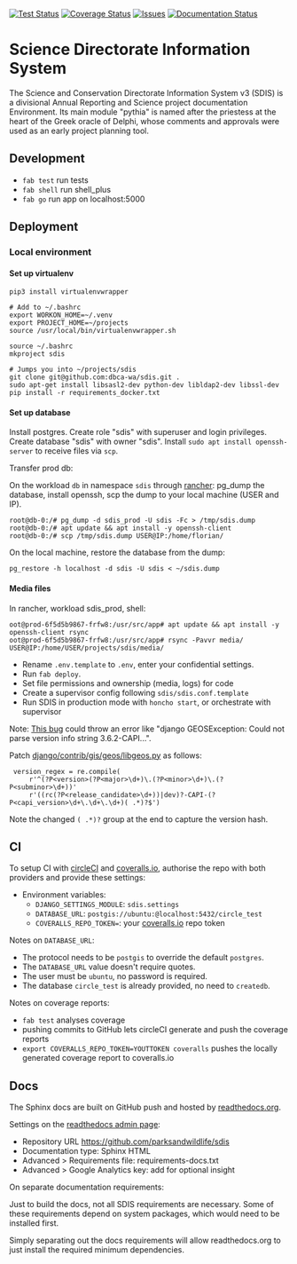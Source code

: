 [![Test Status](https://circleci.com/gh/dbca-wa/sdis.svg?style=svg)](https://circleci.com/gh/dbca-wa/sdis)
[![Coverage Status](https://coveralls.io/repos/github/dbca-wa/sdis/badge.svg?branch=master)](https://coveralls.io/github/dbca-wa/sdis?branch=master)
[![Issues](https://badge.waffle.io/dbca-wa/sdis.svg?label=ready&title=Ready)](http://waffle.io/dbca-wa/sdis)
[![Documentation Status](https://readthedocs.org/projects/sdis/badge/?version=latest)](http://sdis.readthedocs.io/?badge=latest)

Science Directorate Information System
======================================
The Science and Conservation Directorate Information System v3 (SDIS) is a
divisional Annual Reporting and Science project documentation Environment.
Its main module "pythia" is named after the priestess at the heart of the
Greek oracle of Delphi, whose comments and approvals were used as an early
project planning tool.

Development
-----------

* `fab test` run tests
* `fab shell` run shell\_plus
* `fab go` run app on localhost:5000

Deployment
----------

### Local environment

#### Set up virtualenv

```
pip3 install virtualenvwrapper           

# Add to ~/.bashrc
export WORKON_HOME=~/.venv
export PROJECT_HOME=~/projects
source /usr/local/bin/virtualenvwrapper.sh

source ~/.bashrc                        
mkproject sdis               

# Jumps you into ~/projects/sdis
git clone git@github.com:dbca-wa/sdis.git .
sudo apt-get install libsasl2-dev python-dev libldap2-dev libssl-dev
pip install -r requirements_docker.txt                                                                                  
```

#### Set up database
Install postgres. Create role "sdis" with superuser and login privileges. Create database "sdis" with owner "sdis".
Install `sudo apt install openssh-server` to receive files via `scp`.

Transfer prod db:

On the workload `db` in namespace `sdis`  through [rancher](https://rancher.dbca.wa.gov.au/):
pg_dump the database, install openssh, scp the dump to your local machine (USER and IP).

```
root@db-0:/# pg_dump -d sdis_prod -U sdis -Fc > /tmp/sdis.dump
root@db-0:/# apt update && apt install -y openssh-client
root@db-0:/# scp /tmp/sdis.dump USER@IP:/home/florian/
```

On the local machine, restore the database from the dump:
```
pg_restore -h localhost -d sdis -U sdis < ~/sdis.dump
```

#### Media files
In rancher, workload sdis_prod, shell:
```
oot@prod-6f5d5b9867-frfw8:/usr/src/app# apt update && apt install -y openssh-client rsync
oot@prod-6f5d5b9867-frfw8:/usr/src/app# rsync -Pavvr media/ USER@IP:/home/USER/projects/sdis/media/
```


* Rename `.env.template` to `.env`, enter your confidential settings.
* Run `fab deploy`.
* Set file permissions and ownership (media, logs) for code
* Create a supervisor config following `sdis/sdis.conf.template`
* Run SDIS in production mode with `honcho start`, or orchestrate with supervisor

Note: [This bug](https://code.djangoproject.com/ticket/20036) could throw an error like
"django GEOSException: Could not parse version info string 3.6.2-CAPI...".

Patch [django/contrib/gis/geos/libgeos.py](https://github.com/django/django/commit/747f7d25490abc3d7fdb119f0ce3708d450eb4c2#diff-e0475de5c597e1c67bb40752a38f2276)
as follows:

```
 version_regex = re.compile(
     r'^(?P<version>(?P<major>\d+)\.(?P<minor>\d+)\.(?P<subminor>\d+))'
     r'((rc(?P<release_candidate>\d+))|dev)?-CAPI-(?P<capi_version>\d+\.\d+\.\d+)( .*)?$')
```

Note the changed `( .*)?` group at the end to capture the version hash.



CI
---

To setup CI with [circleCI](https://circleci.com) and
[coveralls.io](https://coveralls.io), authorise the repo with both providers
and provide these settings:

* Environment variables:
    * `DJANGO_SETTINGS_MODULE`: `sdis.settings`
    * `DATABASE_URL`: `postgis://ubuntu:@localhost:5432/circle_test`
    * `COVERALLS_REPO_TOKEN=`: your [coveralls.io](https://coveralls.io) repo token

Notes on `DATABASE_URL`:

* The protocol needs to be `postgis` to override the default `postgres`.
* The `DATABASE_URL` value doesn't require quotes.
* The user must be `ubuntu`, no password is required.
* The database `circle_test` is already provided, no need to `createdb`.

Notes on coverage reports:

* `fab test` analyses coverage
* pushing commits to GitHub lets circleCI generate and push the coverage reports
* `export COVERALLS_REPO_TOKEN=YOUTTOKEN coveralls` pushes the locally generated
  coverage report to coveralls.io

Docs
----
The Sphinx docs are built on GitHub push and hosted by
[readthedocs.org](https://readthedocs.org/).

Settings on the [readthedocs admin page](https://readthedocs.org/projects/sdis/):

* Repository URL https://github.com/parksandwildlife/sdis
* Documentation type: Sphinx HTML
* Advanced > Requirements file: requirements-docs.txt
* Advanced > Google Analytics key: add for optional insight


On separate documentation requirements:

Just to build the docs, not all SDIS requirements are necessary. Some of these
requirements depend on system packages, which would need to be installed first.

Simply separating out the docs requirements will allow readthedocs.org to just
install the required minimum dependencies.
